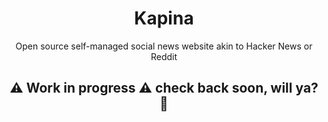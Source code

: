 <div align="center" style="border-bottom: none">
  <h1>Kapina</h1>
  Open source self-managed social news website akin to Hacker News or Reddit
  <h2>⚠️ Work in progress ⚠️ check back soon, will ya? 💙</h2>
</div>
